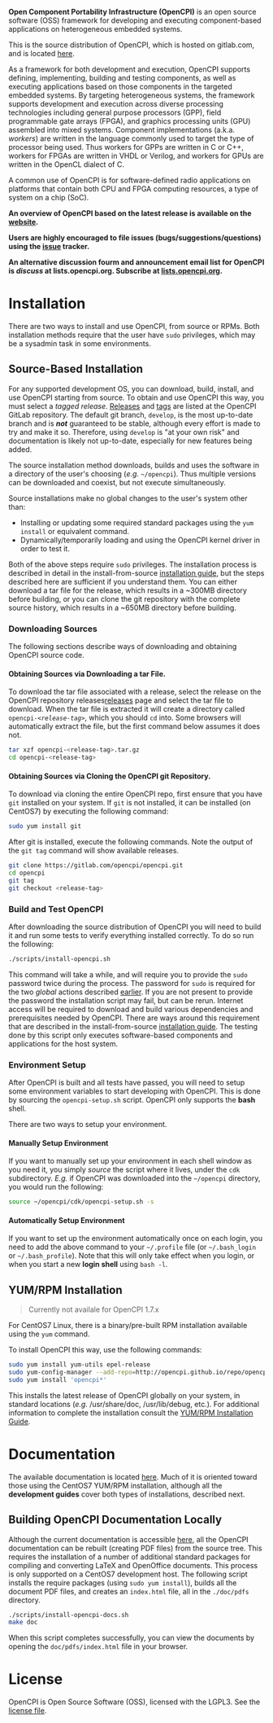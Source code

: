 [//]: # (These are reference links used in the body of this note and get 
         stripped out when the markdown processor does its job. The blank lines
         before and after these references are important for portability across
         different markdown parsers.)

[doc]:  <https://opencpi.gitlab.io>

[issues]: <https://gitlab.com/opencpi/opencpi/-/issues>

[mailing_list]: <http://lists.opencpi.org>

[src_install]: <https://opencpi.gitlab.io/releases/develop/docs/OpenCPI_Installation_Guide.pdf>

[releases]:   <https://gitlab.com/opencpi/opencpi/-/releases>

[repo]: <https://gitlab.com/opencpi/opencpi>

[rpm_install]: <https://opencpi.gitlab.io/releases/develop/docs/RPM_Installation_Guide.pdf>

[tags]: <https://gitlab.com/opencpi/opencpi/-/tags>

[website]: <https://www.opencpi.org>


**Open Component Portability Infrastructure (OpenCPI)** is an open source
software (OSS) framework for developing and executing component-based
applications on heterogeneous embedded systems.

This is the source distribution of OpenCPI, which is hosted on
gitlab.com, and is located [here][repo].

As a framework for both development and execution, OpenCPI supports defining,
implementing, building and testing components, as well as executing
applications based on those components in the targeted embedded systems.  By
targeting heterogeneous systems, the framework supports development and
execution across diverse processing technologies including general purpose
processors (GPP), field programmable gate arrays (FPGA), and graphics
processing units (GPU) assembled into mixed systems.  Component implementations
(a.k.a. _workers_) are written in the language commonly used to target the type
of processor being used.  Thus workers for GPPs are written in C or C++, workers
for FPGAs are written in VHDL or Verilog, and workers for GPUs are written in
the OpenCL dialect of C.

A common use of OpenCPI is for software-defined radio applications on platforms
that contain both CPU and FPGA computing resources, a type of system on a chip
(SoC).

**An overview of OpenCPI based on the latest release is available on the
[website][website].**

**Users are highly encouraged to file issues (bugs/suggestions/questions) using
the [issue][issues] tracker.**

**An alternative discussion fourm and announcement email list for OpenCPI is
_discuss_ at lists.opencpi.org.  Subscribe at [lists.opencpi.org][mailing_list].**


# Installation
There are two ways to install and use OpenCPI, from source or RPMs.  Both
installation methods require that the user have `sudo` privileges, which may be
a sysadmin task in some environments.

## Source-Based Installation
For any supported development OS, you can download, build, install, and use
OpenCPI starting from source.  To obtain and use OpenCPI this way, you must
select a _tagged release_.  [Releases][releases] and [tags][tags] are listed at
the OpenCPI GitLab repository.  The default git branch, `develop`, is the most
up-to-date branch and is **_not_** guaranteed to be stable, although every
effort is made to try and make it so.  Therefore, using `develop` is "at your
own risk" and documentation is likely not up-to-date, especially for new
features being added.

The source installation method downloads, builds and uses
the software in a directory of the user's choosing (_e.g._ `~/opencpi`).  Thus
multiple versions can be downloaded and coexist, but not execute simultaneously.

Source installations make no global changes to the user's system other than:
- Installing or updating some required standard packages using the `yum install`
  or equivalent command.
- Dynamically/temporarily loading and using the OpenCPI kernel driver in order
  to test it.

Both of the above steps require `sudo` privileges.  The installation process is
described in detail in the install-from-source [installation guide][src_install],
but the steps described here are sufficient if you understand them. You can
either download a tar file for the release, which results in a ~300MB directory
before building, or you can clone the git repository with the complete source
history, which results in a ~650MB directory before building.

### Downloading Sources
The following sections describe ways of downloading and obtaining OpenCPI source
code.

#### Obtaining Sources via Downloading a tar File.
To download the tar file associated with a release, select the release on the
OpenCPI repository releases[releases] page and select the tar file to download.
When the tar file is extracted it will create a directory called
<code>opencpi-<em>\<release-tag\></em></code>, which you should `cd` into.
Some browsers will automatically extract the file, but the first command below
assumes it does not.
```bash
tar xzf opencpi-<release-tag>.tar.gz
cd opencpi-<release-tag>
```

#### Obtaining Sources via Cloning the OpenCPI git Repository.
To download via cloning the entire OpenCPI repo, first ensure that you have
`git` installed on your system.  If `git` is not installed, it can be installed
(on CentOS7) by executing the following command:
```bash
sudo yum install git
```

After git is installed, execute the following commands.  Note the output of the `git tag`
command will show available releases.
```bash
git clone https://gitlab.com/opencpi/opencpi.git
cd opencpi
git tag
git checkout <release-tag>
```

### Build and Test OpenCPI
After downloading the source distribution of OpenCPI you will need to build it
and run some tests to verify everything installed correctly. To do so run the
following:
```bash
./scripts/install-opencpi.sh
```

This command will take a while, and will require you to provide the `sudo`
password twice during the process.  The password for `sudo` is required for the
two _global_ actions described [earlier](#source-based-installation).  If you
are not present to provide the password the installation script may fail, but
can be rerun.  Internet access will be required to download and build various
dependencies and prerequisites needed by OpenCPI.  There are ways around this
requirement that are described in the install-from-source
[installation guide][src_install]. The testing done by this script only executes
software-based components and applications for the host system.


### Environment Setup
After OpenCPI is built and all tests have passed, you will need to setup some
environment variables to start developing with OpenCPI. This is done by sourcing
the `opencpi-setup.sh` script.  OpenCPI only supports the **bash** shell. 

There are two ways to setup your environment.

#### Manually Setup Environment
If you want to manually set up your environment in each shell window as you need
it, you simply _source_ the script where it lives, under the `cdk` subdirectory.
_E.g._ if OpenCPI was downloaded into the `~/opencpi` directory, you would run
the following:
```bash
source ~/opencpi/cdk/opencpi-setup.sh -s
```

#### Automatically Setup Environment
If you want to set up the environment automatically once on each login, you need
to add the above command to your `~/.profile` file (or `~/.bash_login` or
`~/.bash_profile`).  Note that this will only take effect when you login, or
when you start a new **login shell** using `bash -l`.


## YUM/RPM Installation
> Currently not availale for OpenCPI 1.7.x

For CentOS7 Linux, there is a binary/pre-built RPM installation
available using the `yum` command.

To install OpenCPI this way, use the following commands:
```bash
sudo yum install yum-utils epel-release
sudo yum-config-manager --add-repo=http://opencpi.github.io/repo/opencpi.repo
sudo yum install 'opencpi*'
```

This installs the latest release of OpenCPI globally on your system, in standard
locations (_e.g._ /usr/share/doc, /usr/lib/debug, etc.). For additional
information to complete the installation consult the
[YUM/RPM Installation Guide][rpm_install].


# Documentation
The available documentation is located [here][doc].  Much of it is oriented
toward those using the CentOS7 YUM/RPM installation, although all the
**development guides** cover both types of installations, described next.

## Building OpenCPI Documentation Locally
Although the current documentation is accessible [here][doc], all the OpenCPI
documentation can be rebuilt (creating PDF files) from the source tree.  This
requires the installation of a number of additional standard packages for
compiling and converting LaTeX and OpenOffice documents.  This process is only
supported on a CentOS7 development host.  The following script installs the
require packages (using `sudo yum install`), builds all the document PDF files,
and creates an `index.html` file, all in the `./doc/pdfs` directory.
```bash
./scripts/install-opencpi-docs.sh
make doc
```

When this script completes successfully, you can view the documents by opening
the `doc/pdfs/index.html` file in your browser.

# License
OpenCPI is Open Source Software (OSS), licensed with the LGPL3. See the
[license file](LICENSE.txt).


